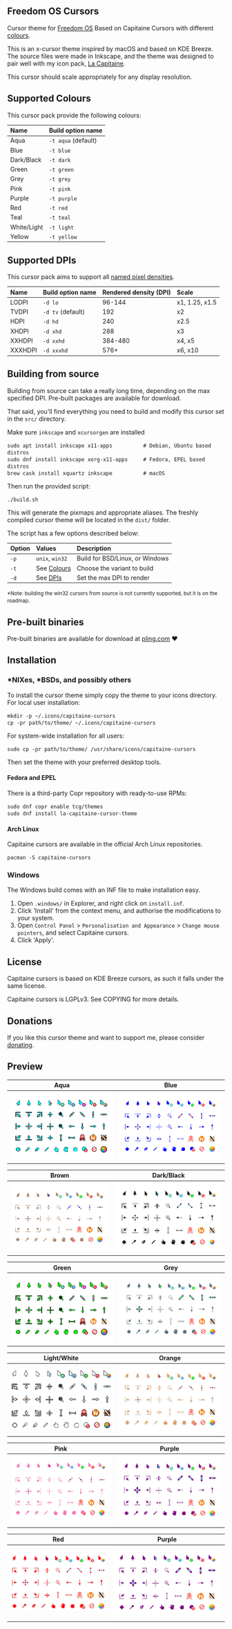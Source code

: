 ## Freedom OS Cursors

Cursor theme for [Freedom OS][freedomos] Based on Capitaine Cursors with different [colours][colour].

[freedomos]: https://freedom-os.sourceforge.io/
[colour]: https://github.com/hsbasu/freedomos-cursors#supported-colours

This is an x-cursor theme inspired by macOS and based on KDE Breeze.
The source files were made in Inkscape, and the theme was designed to pair well with my icon pack, [La Capitaine][la-capitaine-icons].

[la-capitaine-icons]: https://github.com/keeferrourke/la-capitaine-icon-theme

This cursor should scale appropriately for any display resolution.

## Supported Colours

This cursor pack provide the following colours:

| Name        | Build option name   |
| :---------  | :------------------ |
| Aqua        | `-t aqua` (default) |
| Blue        | `-t blue`           |
| Dark/Black  | `-t dark`           |
| Green       | `-t green`          |
| Grey        | `-t grey`           |
| Pink        | `-t pink`           |
| Purple      | `-t purple`         |
| Red         | `-t red`            |
| Teal        | `-t teal`           |
| White/Light | `-t light`          |
| Yellow      | `-t yellow`        |

## Supported DPIs

This cursor pack aims to support all [named pixel densities][named-dpi].

[named-dpi]: https://en.wikipedia.org/wiki/Pixel_density#Named_pixel_densities

| Name    | Build option name | Rendered density (DPI) | Scale          |
| :------ | :---------------- | :--------------------- | :------------- |
| LODPI   | `-d lo`           | 96-144                 | x1, 1.25, x1.5 |
| TVDPI   | `-d tv` (default) | 192                    | x2             |
| HDPI    | `-d hd`           | 240                    | x2.5           |
| XHDPI   | `-d xhd`          | 288                    | x3             |
| XXHDPI  | `-d xxhd`         | 384-480                | x4, x5         |
| XXXHDPI | `-d xxxhd`        | 576+                   | x6, x10        |

## Building from source

Building from source can take a really long time, depending on the max specified DPI.
Pre-built packages are available for download.

That said, you'll find everything you need to build and modify this cursor set in the `src/` directory.

Make sure `inkscape` and `xcursorgen` are installed

```
sudo apt install inkscape x11-apps          # Debian, Ubuntu based distros
sudo dnf install inkscape xorg-x11-apps     # Fedora, EPEL based distros
brew cask install xquartz inkscape          # macOS
```

Then run the provided script:

```
./build.sh
```

This will generate the pixmaps and appropriate aliases.
The freshly compiled cursor theme will be located in the `dist/` folder.

The script has a few options described below:

| Option | Values                | Description                     |
| :----- | :-------------------- | :------------------------------ |
| `-p`   | `unix`, `win32`       | Build for BSD/Linux, or Windows |
| `-t`   | See [Colours][colour] | Choose the variant to build     |
| `-d`   | See [DPIs][dpi]       | Set the max DPI to render       |

[dpi]: https://github.com/hsbasu/freedomos-cursors#supported-dpis

<small>*Note: building the win32 cursors from source is not currently supported, but it is on the roadmap.</small>

## Pre-built binaries

Pre-built binaries are available for download at [pling.com](https://www.pling.com/p/1148692) :heart:

## Installation

### \*NIXes, \*BSDs, and possibly others

To install the cursor theme simply copy the theme to your icons directory.
For local user installation:

```
mkdir -p ~/.icons/capitaine-cursors
cp -pr path/to/theme/ ~/.icons/capitaine-cursors
```

For system-wide installation for all users:

```
sudo cp -pr path/to/theme/ /usr/share/icons/capitaine-cursors
```

Then set the theme with your preferred desktop tools.

#### Fedora and EPEL

There is a third-party Copr repository with ready-to-use RPMs:

```
sudo dnf copr enable tcg/themes
sudo dnf install la-capitaine-cursor-theme
```

#### Arch Linux

Capitaine cursors are available in the official Arch Linux repositories.

```
pacman -S capitaine-cursors
```

### Windows

The Windows build comes with an INF file to make installation easy.

 1. Open `.windows/` in Explorer, and right click on `install.inf`.
 2. Click 'Install' from the context menu, and authorise the modifications to your system.
 3. Open `Control Panel` > `Personalisation and Appearance` > `Change mouse pointers`, and select Capitaine cursors.
 4. Click 'Apply'.

## License

Capitaine cursors is based on KDE Breeze cursors, as such it falls under the same license.

Capitaine cursors is LGPLv3. See COPYING for more details.

## Donations

If you like this cursor theme and want to support me, please consider [donating](https://paypal.me/keeferrourke).

## Preview

| Aqua                  | Blue                  |
| --------------------- | --------------------- |
| ![](preview/aqua.png) | ![](preview/blue.png) |

| Brown                  | Dark/Black            |
| ---------------------- | --------------------- |
| ![](preview/brown.png) | ![](preview/dark.png) |

| Green                  | Grey                  |
| ---------------------- | --------------------- |
| ![](preview/green.png) | ![](preview/grey.png) |

| Light/White            | Orange                  |
| ---------------------- | ----------------------- |
| ![](preview/light.png) | ![](preview/orange.png) |

| Pink                  | Purple                  |
| --------------------- | ----------------------- |
| ![](preview/pink.png) | ![](preview/purple.png) |

| Red                  | Purple                  |
| -------------------- | ----------------------- |
| ![](preview/red.png) | ![](preview/purple.png) |
